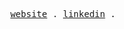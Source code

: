 <p align="center">
  <!-- Monospace Font -->
  <samp>
    <a href="https://mikechester.ca">website</a> .
    <a href="https://www.linkedin.com/in/mchestr/">linkedin</a> .
  </samp>
</p>
